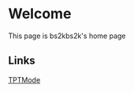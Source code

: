 # Welcome
This page is bs2kbs2k's home page
## Links
[TPTMode](http://bs2kbs2k.github.io/ThePowderToyMode/)